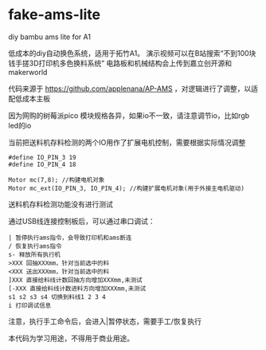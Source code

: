 # fake-ams-lite
diy bambu ams lite for A1

低成本的diy自动换色系统，适用于拓竹A1。
演示视频可以在B站搜索“不到100块钱手搓3D打印机多色换料系统”
电路板和机械结构会上传到嘉立创开源和makerworld


代码来源于 https://github.com/applenana/AP-AMS ，对逻辑进行了调整，以适配低成本主板

因为网购的树莓派pico 模块规格各异，如果io不一致，请注意调节io，比如rgb led的io

当前把送料机存料检测的两个IO用作了扩展电机控制，需要根据实际情况调整
```
#define IO_PIN_3 19
#define IO_PIN_4 18

Motor mc(7,8); //构建电机对象
Motor mc_ext(IO_PIN_3, IO_PIN_4); //构建扩展电机对象(用于外接主电机驱动)
```
送料机存料检测功能没有进行测试


通过USB线连接控制板后，可以通过串口调试：
```
| 暂停执行ams指令，会导致打印机和ams断连
/ 恢复执行ams指令
s- 释放所有执行机
>XXX 回抽XXXmm，针对当前选中的料
<XXX 送出XXXmm，针对当前选中的料
]XXX 直接给料线计数回抽方向增加XXXmm,未测试
[-XXX 直接给料线计数进料方向增加XXXmm,未测试
s1 s2 s3 s4 切换到料线1 2 3 4
i 打印调试信息
```

注意，执行手工命令后，会进入|暂停状态，需要手工/恢复执行

本代码为学习用途，不得用于商业用途。